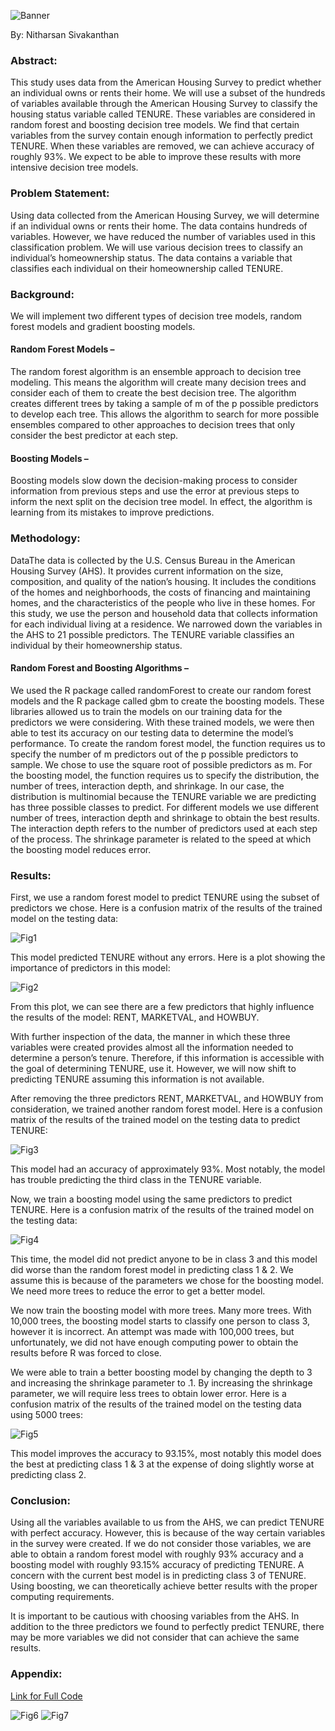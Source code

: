![Banner](https://raw.githubusercontent.com/nsivakanthan/nsivakanthan.github.io/master/images/pexels-rodnae-productions-8293738.jpg 'Banner')

By: Nitharsan Sivakanthan

### Abstract:

This study uses data from the American Housing Survey to predict whether an individual owns or rents
their home. We will use a subset of the hundreds of variables available through the American Housing
Survey to classify the housing status variable called TENURE. <!--more--> These variables are considered in random
forest and boosting decision tree models. We find that certain variables from the survey contain enough
information to perfectly predict TENURE. When these variables are removed, we can achieve accuracy
of roughly 93%. We expect to be able to improve these results with more intensive decision tree
models.

### Problem Statement:

Using data collected from the American Housing Survey, we will determine if an individual owns or rents
their home. The data contains hundreds of variables. However, we have reduced the number of
variables used in this classification problem. We will use various decision trees to classify an individual’s
homeownership status. The data contains a variable that classifies each individual on their
homeownership called TENURE.

### Background:

We will implement two different types of decision tree models, random forest models and gradient
boosting models.

#### Random Forest Models –

The random forest algorithm is an ensemble approach to decision tree modeling. This means the
algorithm will create many decision trees and consider each of them to create the best decision tree.
The algorithm creates different trees by taking a sample of m of the p possible predictors to develop
each tree. This allows the algorithm to search for more possible ensembles compared to other
approaches to decision trees that only consider the best predictor at each step.

#### Boosting Models –

Boosting models slow down the decision-making process to consider information from previous steps
and use the error at previous steps to inform the next split on the decision tree model. In effect, the
algorithm is learning from its mistakes to improve predictions.

### Methodology:

DataThe data is collected by the U.S. Census Bureau in the American Housing Survey (AHS). It provides
current information on the size, composition, and quality of the nation’s housing. It includes the
conditions of the homes and neighborhoods, the costs of financing and maintaining homes, and the
characteristics of the people who live in these homes.
For this study, we use the person and household data that collects information for each individual living
at a residence. We narrowed down the variables in the AHS to 21 possible predictors. The TENURE
variable classifies an individual by their homeownership status.

#### Random Forest and Boosting Algorithms –

We used the R package called randomForest to create our random forest models and the R package
called gbm to create the boosting models. These libraries allowed us to train the models on our training
data for the predictors we were considering. With these trained models, we were then able to test its
accuracy on our testing data to determine the model’s performance.
To create the random forest model, the function requires us to specify the number of m predictors out
of the p possible predictors to sample. We chose to use the square root of possible predictors as m.
For the boosting model, the function requires us to specify the distribution, the number of trees,
interaction depth, and shrinkage. In our case, the distribution is multinomial because the TENURE
variable we are predicting has three possible classes to predict. For different models we use different
number of trees, interaction depth and shrinkage to obtain the best results. The interaction depth refers
to the number of predictors used at each step of the process. The shrinkage parameter is related to the
speed at which the boosting model reduces error.

### Results:

First, we use a random forest model to predict TENURE using the subset of predictors we chose. Here is
a confusion matrix of the results of the trained model on the testing data:

![Fig1](https://raw.githubusercontent.com/nsivakanthan/ML-Research-Papers/main/Figures-Classify-Homeownership/fig1.JPG#center 'Fig1')

This model predicted TENURE without any errors. Here is a plot showing the importance of predictors in this model:

![Fig2](https://raw.githubusercontent.com/nsivakanthan/ML-Research-Papers/main/Figures-Classify-Homeownership/fig2.JPG#center 'Fig2')

From this plot, we can see there are a few predictors that highly influence the results of the model:
RENT, MARKETVAL, and HOWBUY.

With further inspection of the data, the manner in which these three variables were created provides
almost all the information needed to determine a person’s tenure. Therefore, if this information is
accessible with the goal of determining TENURE, use it. However, we will now shift to predicting TENURE
assuming this information is not available.

After removing the three predictors RENT, MARKETVAL, and HOWBUY from consideration, we trained
another random forest model. Here is a confusion matrix of the results of the trained model on the
testing data to predict TENURE:

![Fig3](https://raw.githubusercontent.com/nsivakanthan/ML-Research-Papers/main/Figures-Classify-Homeownership/fig3.JPG#center 'Fig3')

This model had an accuracy of approximately 93%. Most notably, the model has trouble predicting the
third class in the TENURE variable.

Now, we train a boosting model using the same predictors to predict TENURE. Here is a confusion matrix
of the results of the trained model on the testing data:

![Fig4](https://raw.githubusercontent.com/nsivakanthan/ML-Research-Papers/main/Figures-Classify-Homeownership/fig4.JPG#center 'Fig4')

This time, the model did not predict anyone to be in class 3 and this model did worse than the random
forest model in predicting class 1 & 2. We assume this is because of the parameters we chose for the
boosting model. We need more trees to reduce the error to get a better model.

We now train the boosting model with more trees. Many more trees. With 10,000 trees, the boosting
model starts to classify one person to class 3, however it is incorrect. An attempt was made with
100,000 trees, but unfortunately, we did not have enough computing power to obtain the results before
R was forced to close.

We were able to train a better boosting model by changing the depth to 3 and increasing the shrinkage
parameter to .1. By increasing the shrinkage parameter, we will require less trees to obtain lower error.
Here is a confusion matrix of the results of the trained model on the testing data using 5000 trees:

![Fig5](https://raw.githubusercontent.com/nsivakanthan/ML-Research-Papers/main/Figures-Classify-Homeownership/fig5.JPG#center 'Fig5')

This model improves the accuracy to 93.15%, most notably this model does the best at predicting class 1
& 3 at the expense of doing slightly worse at predicting class 2.

### Conclusion:

Using all the variables available to us from the AHS, we can predict TENURE with perfect accuracy.
However, this is because of the way certain variables in the survey were created. If we do not consider
those variables, we are able to obtain a random forest model with roughly 93% accuracy and a boosting
model with roughly 93.15% accuracy of predicting TENURE. A concern with the current best model is in
predicting class 3 of TENURE. Using boosting, we can theoretically achieve better results with the proper
computing requirements.

It is important to be cautious with choosing variables from the AHS. In addition to the three predictors
we found to perfectly predict TENURE, there may be more variables we did not consider that can
achieve the same results.

### Appendix:

[Link for Full Code](https://nsivakanthan.github.io/assets/Decision-Trees.html)

![Fig6](https://raw.githubusercontent.com/nsivakanthan/ML-Research-Papers/main/Figures-Classify-Homeownership/fig6.JPG 'Fig6')
![Fig7](https://raw.githubusercontent.com/nsivakanthan/ML-Research-Papers/main/Figures-Classify-Homeownership/fig7.JPG 'Fig7')
